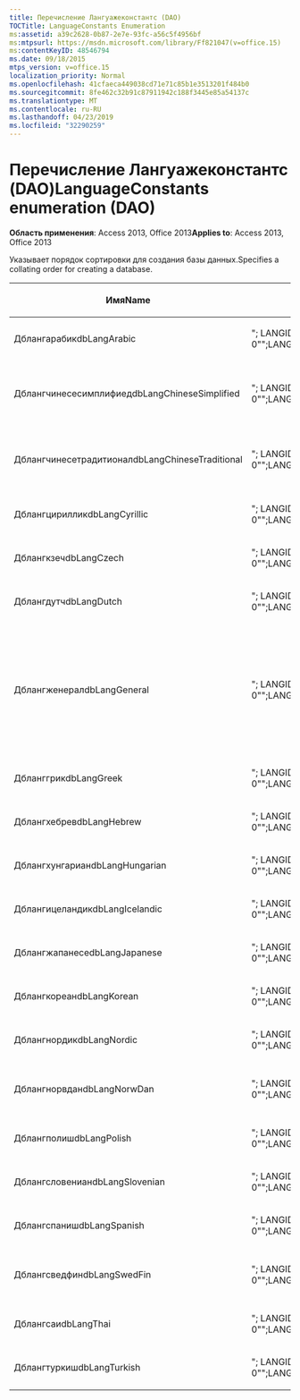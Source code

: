 ```yaml
---
title: Перечисление Лангуажеконстантс (DAO)
TOCTitle: LanguageConstants Enumeration
ms:assetid: a39c2628-0b87-2e7e-93fc-a56c5f4956bf
ms:mtpsurl: https://msdn.microsoft.com/library/Ff821047(v=office.15)
ms:contentKeyID: 48546794
ms.date: 09/18/2015
mtps_version: v=office.15
localization_priority: Normal
ms.openlocfilehash: 41cfaeca449038cd71e71c85b1e3513201f484b0
ms.sourcegitcommit: 8fe462c32b91c87911942c188f3445e85a54137c
ms.translationtype: MT
ms.contentlocale: ru-RU
ms.lasthandoff: 04/23/2019
ms.locfileid: "32290259"
---
```

# <a name="languageconstants-enumeration-dao"></a><span data-ttu-id="aa452-102">Перечисление Лангуажеконстантс (DAO)</span><span class="sxs-lookup"><span data-stu-id="aa452-102">LanguageConstants enumeration (DAO)</span></span>


<span data-ttu-id="aa452-103">**Область применения**: Access 2013, Office 2013</span><span class="sxs-lookup"><span data-stu-id="aa452-103">**Applies to**: Access 2013, Office 2013</span></span>

<span data-ttu-id="aa452-104">Указывает порядок сортировки для создания базы данных.</span><span class="sxs-lookup"><span data-stu-id="aa452-104">Specifies a collating order for creating a database.</span></span>

<table>
<colgroup>
<col style="width: 33%" />
<col style="width: 33%" />
<col style="width: 33%" />
</colgroup>
<thead>
<tr class="header">
<th><p><span data-ttu-id="aa452-105">Имя</span><span class="sxs-lookup"><span data-stu-id="aa452-105">Name</span></span></p></th>
<th><p><span data-ttu-id="aa452-106">Значение</span><span class="sxs-lookup"><span data-stu-id="aa452-106">Value</span></span></p></th>
<th><p><span data-ttu-id="aa452-107">Описание</span><span class="sxs-lookup"><span data-stu-id="aa452-107">Description</span></span></p></th>
</tr>
</thead>
<tbody>
<tr class="odd">
<td><p><span data-ttu-id="aa452-108">Дблангарабик</span><span class="sxs-lookup"><span data-stu-id="aa452-108">dbLangArabic</span></span></p></td>
<td><p><span data-ttu-id="aa452-109">&quot;; LANGID = 0x0401; CP = 1256; СТРАНА = 0&quot;</span><span class="sxs-lookup"><span data-stu-id="aa452-109">&quot;;LANGID=0x0401;CP=1256;COUNTRY=0&quot;</span></span></p></td>
<td><p><span data-ttu-id="aa452-110">арабский;</span><span class="sxs-lookup"><span data-stu-id="aa452-110">Arabic</span></span></p></td>
</tr>
<tr class="even">
<td><p><span data-ttu-id="aa452-111">Дблангчинесесимплифиед</span><span class="sxs-lookup"><span data-stu-id="aa452-111">dbLangChineseSimplified</span></span></p></td>
<td><p><span data-ttu-id="aa452-112">&quot;; LANGID = 0x0804; CP = 936; СТРАНА = 0&quot;</span><span class="sxs-lookup"><span data-stu-id="aa452-112">&quot;;LANGID=0x0804;CP=936;COUNTRY=0&quot;</span></span></p></td>
<td><p><span data-ttu-id="aa452-113">китайский (упрощенное письмо)</span><span class="sxs-lookup"><span data-stu-id="aa452-113">Simplified Chinese</span></span></p></td>
</tr>
<tr class="odd">
<td><p><span data-ttu-id="aa452-114">Дблангчинесетрадитионал</span><span class="sxs-lookup"><span data-stu-id="aa452-114">dbLangChineseTraditional</span></span></p></td>
<td><p><span data-ttu-id="aa452-115">&quot;; LANGID = 0x0404; CP = 950; СТРАНА = 0&quot;</span><span class="sxs-lookup"><span data-stu-id="aa452-115">&quot;;LANGID=0x0404;CP=950;COUNTRY=0&quot;</span></span></p></td>
<td><p><span data-ttu-id="aa452-116">китайский (традиционное письмо)</span><span class="sxs-lookup"><span data-stu-id="aa452-116">Traditional Chinese</span></span></p></td>
</tr>
<tr class="even">
<td><p><span data-ttu-id="aa452-117">Дблангцириллик</span><span class="sxs-lookup"><span data-stu-id="aa452-117">dbLangCyrillic</span></span></p></td>
<td><p><span data-ttu-id="aa452-118">&quot;; LANGID = 0x0419; CP = 1251; СТРАНА = 0&quot;</span><span class="sxs-lookup"><span data-stu-id="aa452-118">&quot;;LANGID=0x0419;CP=1251;COUNTRY=0&quot;</span></span></p></td>
<td><p><span data-ttu-id="aa452-119">русский;</span><span class="sxs-lookup"><span data-stu-id="aa452-119">Russian</span></span></p></td>
</tr>
<tr class="odd">
<td><p><span data-ttu-id="aa452-120">Дблангкзеч</span><span class="sxs-lookup"><span data-stu-id="aa452-120">dbLangCzech</span></span></p></td>
<td><p><span data-ttu-id="aa452-121">&quot;; LANGID = 0x0405; CP = 1250; СТРАНА = 0&quot;</span><span class="sxs-lookup"><span data-stu-id="aa452-121">&quot;;LANGID=0x0405;CP=1250;COUNTRY=0&quot;</span></span></p></td>
<td><p><span data-ttu-id="aa452-122">чешский;</span><span class="sxs-lookup"><span data-stu-id="aa452-122">Czech</span></span></p></td>
</tr>
<tr class="even">
<td><p><span data-ttu-id="aa452-123">Дблангдутч</span><span class="sxs-lookup"><span data-stu-id="aa452-123">dbLangDutch</span></span></p></td>
<td><p><span data-ttu-id="aa452-124">&quot;; LANGID = 0x0413; CP = 1252; СТРАНА = 0&quot;</span><span class="sxs-lookup"><span data-stu-id="aa452-124">&quot;;LANGID=0x0413;CP=1252;COUNTRY=0&quot;</span></span></p></td>
<td><p><span data-ttu-id="aa452-125">голландский;</span><span class="sxs-lookup"><span data-stu-id="aa452-125">Dutch</span></span></p></td>
</tr>
<tr class="odd">
<td><p><span data-ttu-id="aa452-126">Дблангженерал</span><span class="sxs-lookup"><span data-stu-id="aa452-126">dbLangGeneral</span></span></p></td>
<td><p><span data-ttu-id="aa452-127">&quot;; LANGID = 0x0409; CP = 1252; СТРАНА = 0&quot;</span><span class="sxs-lookup"><span data-stu-id="aa452-127">&quot;;LANGID=0x0409;CP=1252;COUNTRY=0&quot;</span></span></p></td>
<td><p><span data-ttu-id="aa452-128">Английский, немецкий, французский, португальский, итальянский и современная Испанская</span><span class="sxs-lookup"><span data-stu-id="aa452-128">English, German, French, Portuguese, Italian, and Modern Spanish</span></span></p></td>
</tr>
<tr class="even">
<td><p><span data-ttu-id="aa452-129">Дбланггрик</span><span class="sxs-lookup"><span data-stu-id="aa452-129">dbLangGreek</span></span></p></td>
<td><p><span data-ttu-id="aa452-130">&quot;; LANGID = 0x0408; CP = 1253; СТРАНА = 0&quot;</span><span class="sxs-lookup"><span data-stu-id="aa452-130">&quot;;LANGID=0x0408;CP=1253;COUNTRY=0&quot;</span></span></p></td>
<td><p><span data-ttu-id="aa452-131">греческий;</span><span class="sxs-lookup"><span data-stu-id="aa452-131">Greek</span></span></p></td>
</tr>
<tr class="odd">
<td><p><span data-ttu-id="aa452-132">Дблангхебрев</span><span class="sxs-lookup"><span data-stu-id="aa452-132">dbLangHebrew</span></span></p></td>
<td><p><span data-ttu-id="aa452-133">&quot;; LANGID = 0x040D; CP = 1255; СТРАНА = 0&quot;</span><span class="sxs-lookup"><span data-stu-id="aa452-133">&quot;;LANGID=0x040D;CP=1255;COUNTRY=0&quot;</span></span></p></td>
<td><p><span data-ttu-id="aa452-134">иврит;</span><span class="sxs-lookup"><span data-stu-id="aa452-134">Hebrew</span></span></p></td>
</tr>
<tr class="even">
<td><p><span data-ttu-id="aa452-135">Дблангхунгариан</span><span class="sxs-lookup"><span data-stu-id="aa452-135">dbLangHungarian</span></span></p></td>
<td><p><span data-ttu-id="aa452-136">&quot;; LANGID = 0x040E; CP = 1250; СТРАНА = 0&quot;</span><span class="sxs-lookup"><span data-stu-id="aa452-136">&quot;;LANGID=0x040E;CP=1250;COUNTRY=0&quot;</span></span></p></td>
<td><p><span data-ttu-id="aa452-137">венгерский;</span><span class="sxs-lookup"><span data-stu-id="aa452-137">Hungarian</span></span></p></td>
</tr>
<tr class="odd">
<td><p><span data-ttu-id="aa452-138">Дблангицеландик</span><span class="sxs-lookup"><span data-stu-id="aa452-138">dbLangIcelandic</span></span></p></td>
<td><p><span data-ttu-id="aa452-139">&quot;; LANGID = 0x040F; CP = 1252; СТРАНА = 0&quot;</span><span class="sxs-lookup"><span data-stu-id="aa452-139">&quot;;LANGID=0x040F;CP=1252;COUNTRY=0&quot;</span></span></p></td>
<td><p><span data-ttu-id="aa452-140">Исландский</span><span class="sxs-lookup"><span data-stu-id="aa452-140">Icelandic</span></span></p></td>
</tr>
<tr class="even">
<td><p><span data-ttu-id="aa452-141">Дблангжапанесе</span><span class="sxs-lookup"><span data-stu-id="aa452-141">dbLangJapanese</span></span></p></td>
<td><p><span data-ttu-id="aa452-142">&quot;; LANGID = 0x0411; CP = 932; СТРАНА = 0&quot;</span><span class="sxs-lookup"><span data-stu-id="aa452-142">&quot;;LANGID=0x0411;CP=932;COUNTRY=0&quot;</span></span></p></td>
<td><p><span data-ttu-id="aa452-143">японский;</span><span class="sxs-lookup"><span data-stu-id="aa452-143">Japanese</span></span></p></td>
</tr>
<tr class="odd">
<td><p><span data-ttu-id="aa452-144">Дблангкореан</span><span class="sxs-lookup"><span data-stu-id="aa452-144">dbLangKorean</span></span></p></td>
<td><p><span data-ttu-id="aa452-145">&quot;; LANGID = 0x0412; CP = 949; СТРАНА = 0&quot;</span><span class="sxs-lookup"><span data-stu-id="aa452-145">&quot;;LANGID=0x0412;CP=949;COUNTRY=0&quot;</span></span></p></td>
<td><p><span data-ttu-id="aa452-146">корейский;</span><span class="sxs-lookup"><span data-stu-id="aa452-146">Korean</span></span></p></td>
</tr>
<tr class="even">
<td><p><span data-ttu-id="aa452-147">Дблангнордик</span><span class="sxs-lookup"><span data-stu-id="aa452-147">dbLangNordic</span></span></p></td>
<td><p><span data-ttu-id="aa452-148">&quot;; LANGID = 0x041D; CP = 1252; СТРАНА = 0&quot;</span><span class="sxs-lookup"><span data-stu-id="aa452-148">&quot;;LANGID=0x041D;CP=1252;COUNTRY=0&quot;</span></span></p></td>
<td><p><span data-ttu-id="aa452-149">Скандинавски</span><span class="sxs-lookup"><span data-stu-id="aa452-149">Nordic</span></span></p></td>
</tr>
<tr class="odd">
<td><p><span data-ttu-id="aa452-150">Дблангнорвдан</span><span class="sxs-lookup"><span data-stu-id="aa452-150">dbLangNorwDan</span></span></p></td>
<td><p><span data-ttu-id="aa452-151">&quot;; LANGID = 0x0406; CP = 1252; СТРАНА = 0&quot;</span><span class="sxs-lookup"><span data-stu-id="aa452-151">&quot;;LANGID=0x0406;CP=1252;COUNTRY=0&quot;</span></span></p></td>
<td><p><span data-ttu-id="aa452-152">Норвежский и датский</span><span class="sxs-lookup"><span data-stu-id="aa452-152">Norwegian and Danish</span></span></p></td>
</tr>
<tr class="even">
<td><p><span data-ttu-id="aa452-153">Дблангполиш</span><span class="sxs-lookup"><span data-stu-id="aa452-153">dbLangPolish</span></span></p></td>
<td><p><span data-ttu-id="aa452-154">&quot;; LANGID = 0x0415; CP = 1250; СТРАНА = 0&quot;</span><span class="sxs-lookup"><span data-stu-id="aa452-154">&quot;;LANGID=0x0415;CP=1250;COUNTRY=0&quot;</span></span></p></td>
<td><p><span data-ttu-id="aa452-155">польский;</span><span class="sxs-lookup"><span data-stu-id="aa452-155">Polish</span></span></p></td>
</tr>
<tr class="odd">
<td><p><span data-ttu-id="aa452-156">Дблангсловениан</span><span class="sxs-lookup"><span data-stu-id="aa452-156">dbLangSlovenian</span></span></p></td>
<td><p><span data-ttu-id="aa452-157">&quot;; LANGID = 0x0424; CP = 1250; СТРАНА = 0&quot;</span><span class="sxs-lookup"><span data-stu-id="aa452-157">&quot;;LANGID=0x0424;CP=1250;COUNTRY=0&quot;</span></span></p></td>
<td><p><span data-ttu-id="aa452-158">словенский;</span><span class="sxs-lookup"><span data-stu-id="aa452-158">Slovenian</span></span></p></td>
</tr>
<tr class="even">
<td><p><span data-ttu-id="aa452-159">Дблангспаниш</span><span class="sxs-lookup"><span data-stu-id="aa452-159">dbLangSpanish</span></span></p></td>
<td><p><span data-ttu-id="aa452-160">&quot;; LANGID = 0x040A; CP = 1252; СТРАНА = 0&quot;</span><span class="sxs-lookup"><span data-stu-id="aa452-160">&quot;;LANGID=0x040A;CP=1252;COUNTRY=0&quot;</span></span></p></td>
<td><p><span data-ttu-id="aa452-161">испанский;</span><span class="sxs-lookup"><span data-stu-id="aa452-161">Spanish</span></span></p></td>
</tr>
<tr class="odd">
<td><p><span data-ttu-id="aa452-162">Дблангсведфин</span><span class="sxs-lookup"><span data-stu-id="aa452-162">dbLangSwedFin</span></span></p></td>
<td><p><span data-ttu-id="aa452-163">&quot;; LANGID = 0x041D; CP = 1252; СТРАНА = 0&quot;</span><span class="sxs-lookup"><span data-stu-id="aa452-163">&quot;;LANGID=0x041D;CP=1252;COUNTRY=0&quot;</span></span></p></td>
<td><p><span data-ttu-id="aa452-164">Шведский и финский</span><span class="sxs-lookup"><span data-stu-id="aa452-164">Swedish and Finnish</span></span></p></td>
</tr>
<tr class="even">
<td><p><span data-ttu-id="aa452-165">Дблангсаи</span><span class="sxs-lookup"><span data-stu-id="aa452-165">dbLangThai</span></span></p></td>
<td><p><span data-ttu-id="aa452-166">&quot;; LANGID = 0x041E; CP = 874; СТРАНА = 0&quot;</span><span class="sxs-lookup"><span data-stu-id="aa452-166">&quot;;LANGID=0x041E;CP=874;COUNTRY=0&quot;</span></span></p></td>
<td><p><span data-ttu-id="aa452-167">тайский;</span><span class="sxs-lookup"><span data-stu-id="aa452-167">Thai</span></span></p></td>
</tr>
<tr class="odd">
<td><p><span data-ttu-id="aa452-168">Дблангтуркиш</span><span class="sxs-lookup"><span data-stu-id="aa452-168">dbLangTurkish</span></span></p></td>
<td><p><span data-ttu-id="aa452-169">&quot;; LANGID = 0x041F; CP = 1254; СТРАНА = 0&quot;</span><span class="sxs-lookup"><span data-stu-id="aa452-169">&quot;;LANGID=0x041F;CP=1254;COUNTRY=0&quot;</span></span></p></td>
<td><p><span data-ttu-id="aa452-170">турецкий;</span><span class="sxs-lookup"><span data-stu-id="aa452-170">Turkish</span></span></p></td>
</tr>
</tbody>
</table>

